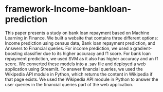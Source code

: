 # framework-Income-bankloan-prediction
This paper presents a study on bank loan repayment based on Machine Learning in Finance. We built a website that contains three different options: Income prediction using census data, Bank loan repayment prediction, and Answers to Financial queries. For income prediction, we used a gradient-boosting classifier due to its higher accuracy and f1 score. For bank loan repayment prediction, we used SVM as it also has higher accuracy and an f1 score. We converted these models into a .sav file and deployed a web application using Streamlit. To answer financial queries, we used the Wikipedia API module in Python, which returns the content in Wikipedia if that page exists. We used the Wikipedia API module in Python to answer the user queries in the financial queries part of the web application.
